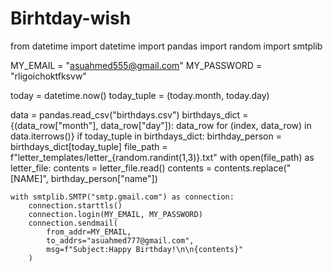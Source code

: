 # Birhtday-wish

from datetime import datetime
import pandas
import random
import smtplib

MY_EMAIL = "asuahmed555@gmail.com"
MY_PASSWORD = "rligoichoktfksvw"

today = datetime.now()
today_tuple = (today.month, today.day)

data = pandas.read_csv("birthdays.csv")
birthdays_dict = {(data_row["month"], data_row["day"]): data_row for (index, data_row) in data.iterrows()}
if today_tuple in birthdays_dict:
    birthday_person = birthdays_dict[today_tuple]
    file_path = f"letter_templates/letter_{random.randint(1,3)}.txt"
    with open(file_path) as letter_file:
        contents = letter_file.read()
        contents = contents.replace("[NAME]", birthday_person["name"])

    with smtplib.SMTP("smtp.gmail.com") as connection:
        connection.starttls()
        connection.login(MY_EMAIL, MY_PASSWORD)
        connection.sendmail(
            from_addr=MY_EMAIL,
            to_addrs="asuahmed777@gmail.com",
            msg=f"Subject:Happy Birthday!\n\n{contents}"
        )
